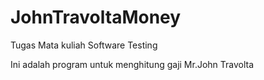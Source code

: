 # JohnTravoltaMoney
Tugas Mata kuliah Software Testing

Ini adalah program untuk menghitung gaji Mr.John Travolta
